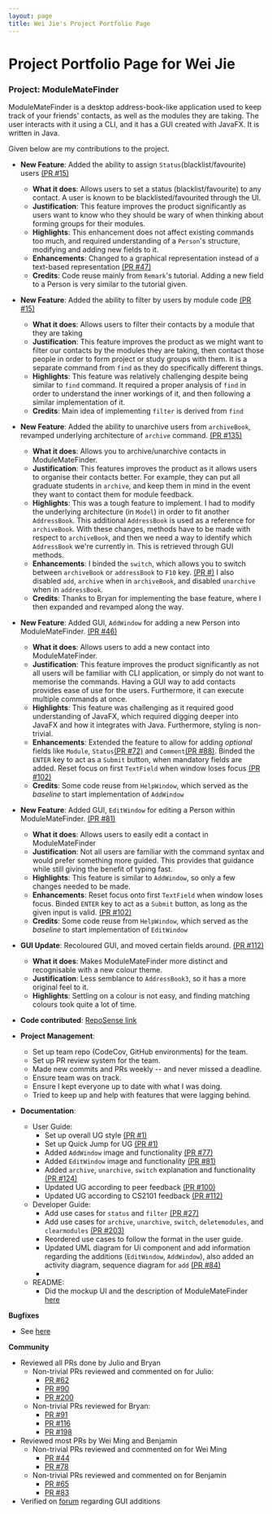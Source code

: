 ```yaml
---
layout: page
title: Wei Jie's Project Portfolio Page
---
```

# Project Portfolio Page for Wei Jie

### Project: ModuleMateFinder

ModuleMateFinder is a desktop address-book-like application used to keep track of your friends' contacts, as well as the modules they are taking. The user interacts with it using a CLI, and it has a GUI created with JavaFX. It is written in Java.

Given below are my contributions to the project.


- **New Feature**: Added the ability to assign `Status`(blacklist/favourite) users [(PR #15)](https://github.com/AY2122S2-CS2103T-T13-4/tp/pull/15)
  - **What it does**: Allows users to set a status (blacklist/favourite) to any contact. A user is known to be blacklisted/favourited through the UI.
  - **Justification**: This feature improves the product significantly as users want to know who they should be wary of when thinking about forming groups for their modules.
  - **Highlights**: This enhancement does not affect existing commands too much, and required understanding of a `Person`'s structure, modifying and adding new fields to it.
  - **Enhancements**: Changed to a graphical representation instead of a text-based representation [(PR #47)](https://github.com/AY2122S2-CS2103T-T13-4/tp/pull/47)
  - **Credits**: Code reuse mainly from `Remark`'s tutorial. Adding a new field to a Person is very similar to the tutorial given.


- **New Feature**: Added the ability to filter by users by module code [(PR #15)](https://github.com/AY2122S2-CS2103T-T13-4/tp/pull/15)
  - **What it does**: Allows users to filter their contacts by a module that they are taking
  - **Justification**: This feature improves the product as we might want to filter our contacts by the modules they are taking, then contact those people in order to form project or study groups with them. It is a separate command from `find` as they do specifically different things.
  - **Highlights**: This feature was relatively challenging despite being similar to `find` command. It required a proper analysis of `find` in order to understand the inner workings of it, and then following a similar implementation of it.
  - **Credits**: Main idea of implementing `filter` is derived from `find`

- **New Feature**: Added the ability to unarchive users from `archiveBook`, revamped underlying architecture of `archive` command. [(PR #135)](https://github.com/AY2122S2-CS2103T-T13-4/tp/pull/135)
  - **What it does**: Allows you to archive/unarchive contacts in ModuleMateFinder.
  - **Justification**: This features improves the product as it allows users to organise their contacts better. For example, they can put all graduate students in `archive`, and keep them in mind in the event they want to contact them for module feedback.
  - **Highlights**: This was a tough feature to implement. I had to modify the underlying architecture (in `Model`) in order to fit another `AddressBook`. This additional `AddressBook` is used as a reference for `archiveBook`. With these changes, methods have to be made with respect to `archiveBook`, and then we need a way to identify which `AddressBook` we're currently in. This is retrieved through GUI methods.
  - **Enhancements**: I binded the `switch`, which allows you to switch between `archiveBook` or `addressBook` to `F10` key. [(PR #)](https://github.com/AY2122S2-CS2103T-T13-4/tp/pull/122) I also disabled `add`, `archive` when in `archiveBook`, and disabled `unarchive` when in `addressBook`.
  - **Credits**: Thanks to Bryan for implementing the base feature, where I then expanded and revamped along the way.

- **New Feature**: Added GUI, `AddWindow` for adding a new Person into ModuleMateFinder. [(PR #46)](https://github.com/AY2122S2-CS2103T-T13-4/tp/pull/46)
  - **What it does**: Allows users to add a new contact into ModuleMateFinder.
  - **Justification**: This feature improves the product significantly as not all users will be familiar with CLI application, or simply do not want to memorise the commands. Having a GUI way to add contacts provides ease of use for the users. Furthermore, it can execute multiple commands at once.
  - **Highlights**: This feature was challenging as it required good understanding of JavaFX, which required digging deeper into JavaFX and how it integrates with Java. Furthermore, styling is non-trivial.
  - **Enhancements**: Extended the feature to allow for adding _optional_ fields like `Module`, `Status`[(PR #72)](https://github.com/AY2122S2-CS2103T-T13-4/tp/pull/72) and `Comment`[(PR #88)](https://github.com/AY2122S2-CS2103T-T13-4/tp/pull/88). Binded the `ENTER` key to act as a `Submit` button, when mandatory fields are added. Reset focus on first `TextField` when window loses focus [(PR #102)](https://github.com/AY2122S2-CS2103T-T13-4/tp/pull/102)
  - **Credits**: Some code reuse from `HelpWindow`, which served as the _baseline_ to start implementation of `AddWindow`


- **New Feature**: Added GUI, `EditWindow` for editing a Person within ModuleMateFinder. [(PR #81)](https://github.com/AY2122S2-CS2103T-T13-4/tp/pull/81)
  - **What it does**: Allows users to easily edit a contact in ModuleMateFinder
  - **Justification**: Not all users are familiar with the command syntax and would prefer something more guided. This provides that guidance while still giving the benefit of typing fast.
  - **Highlights**: This feature is similar to `AddWindow`, so only a few changes needed to be made.
  - **Enhancements**: Reset focus onto first `TextField` when window loses focus. Binded `ENTER` key to act as a `Submit` button, as long as the given input is valid. [(PR #102)](https://github.com/AY2122S2-CS2103T-T13-4/tp/pull/102)
  - **Credits**: Some code reuse from `HelpWindow`, which served as the _baseline_ to start implementation of `EditWindow`


- **GUI Update**: Recoloured GUI, and moved certain fields around. [(PR #112)](https://github.com/AY2122S2-CS2103T-T13-4/tp/pull/112)
  - **What it does**: Makes ModuleMateFinder more distinct and recognisable with a new colour theme.
  - **Justification**: Less semblance to `AddressBook3`, so it has a more original feel to it.
  - **Highlights**: Settling on a colour is not easy, and finding matching colours took quite a lot of time.

- **Code contributed**: [RepoSense link](https://nus-cs2103-ay2122s2.github.io/tp-dashboard/?search=bakano98&sort=groupTitle&sortWithin=title&timeframe=commit&mergegroup=&groupSelect=groupByRepos&breakdown=true&checkedFileTypes=docs~functional-code~test-code~other&since=2022-02-18&tabOpen=true&tabType=authorship&tabAuthor=bakano98&tabRepo=AY2122S2-CS2103T-T13-4%2Ftp%5Bmaster%5D&authorshipIsMergeGroup=false&authorshipFileTypes=functional-code&authorshipIsBinaryFileTypeChecked=false)
- **Project Management**:
  - Set up team repo (CodeCov, GitHub environments) for the team.
  - Set up PR review system for the team.
  - Made new commits and PRs weekly -- and never missed a deadline.
  - Ensure team was on track.
  - Ensure I kept everyone up to date with what I was doing.
  - Tried to keep up and help with features that were lagging behind.

- **Documentation**:
  - User Guide:
    - Set up overall UG style [(PR #1)](https://github.com/AY2122S2-CS2103T-T13-4/tp/commit/1aa81e2c5590653463a84a972c678f447c979a29)
    - Set up Quick Jump for UG [(PR #1)](https://github.com/AY2122S2-CS2103T-T13-4/tp/commit/1aa81e2c5590653463a84a972c678f447c979a29)
    - Added `AddWindow` image and functionality [(PR #77)](https://github.com/AY2122S2-CS2103T-T13-4/tp/pull/77)
    - Added `EditWindow` image and functionality [(PR #81)](https://github.com/AY2122S2-CS2103T-T13-4/tp/pull/81)
    - Added `archive`, `unarchive`, `switch` explanation and functionality [(PR #124)](https://github.com/AY2122S2-CS2103T-T13-4/tp/pull/124)
    - Updated UG according to peer feedback [(PR #100)](https://github.com/AY2122S2-CS2103T-T13-4/tp/pull/100)
    - Updated UG according to CS2101 feedback [(PR #112)](https://github.com/AY2122S2-CS2103T-T13-4/tp/pull/112/commits/f1ec6be1bdb557101201b979c440d769ff4cff61)
  - Developer Guide:
    - Add use cases for `status` and `filter` [(PR #27)](https://github.com/AY2122S2-CS2103T-T13-4/tp/commit/a13e9b086d85dd607421835135e742ff67b542cd)
    - Add use cases for `archive`, `unarchive`, `switch`, `deletemodules`, and `clearmodules` [(PR #203)](https://github.com/AY2122S2-CS2103T-T13-4/tp/pull/203)
    - Reordered use cases to follow the format in the user guide.
    - Updated UML diagram for Ui component and add information regarding the additions (`EditWindow`, `AddWindow`), also added an activity diagram, sequence diagram for `add` [(PR #84)](https://github.com/AY2122S2-CS2103T-T13-4/tp/pull/84)
    - 
  - README:
    - Did the mockup UI and the description of ModuleMateFinder [here](https://github.com/AY2122S2-CS2103T-T13-4/tp/commit/f054e1d2871e6e5904d473b9203e7874340f0633)
  

**Bugfixes**
- See [here](https://github.com/AY2122S2-CS2103T-T13-4/tp/issues?q=assignee%3Abakano98+label%3Atype.Bug+)

**Community**
- Reviewed all PRs done by Julio and Bryan
  - Non-trivial PRs reviewed and commented on for Julio:
    - [PR #62](https://github.com/AY2122S2-CS2103T-T13-4/tp/pull/62)
    - [PR #90](https://github.com/AY2122S2-CS2103T-T13-4/tp/pull/90)
    - [PR #200](https://github.com/AY2122S2-CS2103T-T13-4/tp/pull/200)
  - Non-trivial PRs reviewed for Bryan:
    - [PR #91](https://github.com/AY2122S2-CS2103T-T13-4/tp/pull/91)
    - [PR #116](https://github.com/AY2122S2-CS2103T-T13-4/tp/pull/116)
    - [PR #198](https://github.com/AY2122S2-CS2103T-T13-4/tp/pull/198)
- Reviewed most PRs by Wei Ming and Benjamin
  - Non-trivial PRs reviewed and commented on for Wei Ming
    - [PR #44](https://github.com/AY2122S2-CS2103T-T13-4/tp/pull/44)
    - [PR #78](https://github.com/AY2122S2-CS2103T-T13-4/tp/pull/78)
  - Non-trivial PRs reviewed and commented on for Benjamin
    - [PR #65](https://github.com/AY2122S2-CS2103T-T13-4/tp/pull/65)
    - [PR #83](https://github.com/AY2122S2-CS2103T-T13-4/tp/pull/83)
- Verified on [forum](https://github.com/nus-cs2103-AY2122S2/forum/issues/210) regarding GUI additions
